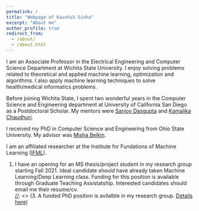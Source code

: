 ```yaml
---
permalink: /
title: "Webpage of Kaushik Sinha"
excerpt: "About me"
author_profile: true
redirect_from: 
  - /about/
  - /about.html
---
```



I am an Associate Professor in the Electrical Engineering and Computer Science Department at Wichita State University. I enjoy solving problems related to theoretical and applied machine learning, optimization and algorithms. I also apply machine learning techniques to solve health/medical informatics problems. 

Before joining Wichita State, I spent two wonderful years in the Computer Science and Engineering department at University of California San Diego as a Postdoctoral Scholar. My mentors were [Sanjoy Dasgupta](https://cseweb.ucsd.edu/~dasgupta/) and [Kamalika Chaudhuri](http://cseweb.ucsd.edu/~kamalika/).

I received my PhD in Computer Science and Engineering from Ohio State University. My advisor was [Misha Belkin](http://web.cse.ohio-state.edu/~belkin.8/).

I am an affiliated researcher at the Institute for Fundations of Machine Learning ([IFML](https://ml.utexas.edu/ifml)).


[//]: <> (## NEW:)
1. I have an opening for an MS thesis/project student in my research group starting Fall 2021. Ideal candidate should have already taken Machine Learning/Deep Learning 
 class. Funding for this position is available through Graduate Teaching Assistatship. Interested candidates should email me their resume/cv.  
[//]: <> (3. A funded PhD position is avilalble in my research group. [Details here](https://github.com/kaushik-sinha/kaushik-sinha.github.io/files/5541214/phd_position_ad.pdf))
